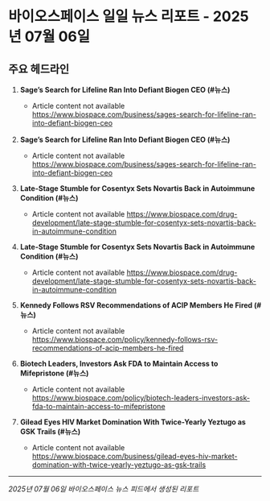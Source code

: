 # 바이오스페이스 일일 뉴스 리포트 - 2025년 07월 06일


## 주요 헤드라인

1. **Sage’s Search for Lifeline Ran Into Defiant Biogen CEO (#뉴스)**
   - Article content not available
   <https://www.biospace.com/business/sages-search-for-lifeline-ran-into-defiant-biogen-ceo>

2. **Sage’s Search for Lifeline Ran Into Defiant Biogen CEO (#뉴스)**
   - Article content not available
   <https://www.biospace.com/business/sages-search-for-lifeline-ran-into-defiant-biogen-ceo>

3. **Late-Stage Stumble for Cosentyx Sets Novartis Back in Autoimmune Condition (#뉴스)**
   - Article content not available
   <https://www.biospace.com/drug-development/late-stage-stumble-for-cosentyx-sets-novartis-back-in-autoimmune-condition>

4. **Late-Stage Stumble for Cosentyx Sets Novartis Back in Autoimmune Condition (#뉴스)**
   - Article content not available
   <https://www.biospace.com/drug-development/late-stage-stumble-for-cosentyx-sets-novartis-back-in-autoimmune-condition>

5. **Kennedy Follows RSV Recommendations of ACIP Members He Fired (#뉴스)**
   - Article content not available
   <https://www.biospace.com/policy/kennedy-follows-rsv-recommendations-of-acip-members-he-fired>

6. **Biotech Leaders, Investors Ask FDA to Maintain Access to Mifepristone (#뉴스)**
   - Article content not available
   <https://www.biospace.com/policy/biotech-leaders-investors-ask-fda-to-maintain-access-to-mifepristone>

7. **Gilead Eyes HIV Market Domination With Twice-Yearly Yeztugo as GSK Trails (#뉴스)**
   - Article content not available
   <https://www.biospace.com/business/gilead-eyes-hiv-market-domination-with-twice-yearly-yeztugo-as-gsk-trails>


---
*2025년 07월 06일 바이오스페이스 뉴스 피드에서 생성된 리포트*